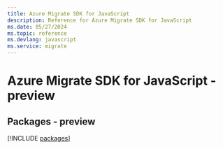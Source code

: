 ```yaml
---
title: Azure Migrate SDK for JavaScript
description: Reference for Azure Migrate SDK for JavaScript
ms.date: 05/27/2024
ms.topic: reference
ms.devlang: javascript
ms.service: migrate
---
```

# Azure Migrate SDK for JavaScript - preview
## Packages - preview
[!INCLUDE [packages](migrate-index.md)]